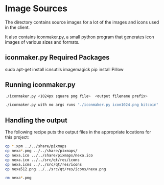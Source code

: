 # Image Sources

The directory contains source images for a lot of the images and icons used in the client.

It also contains iconmaker.py, a small python program that generates icon images of various sizes and formats.

## iconmaker.py Required Packages
sudo apt-get install icnsutils imagemagick
pip install Pillow

## Running iconmaker.py

```bash
./iconmaker.py <1024px square png file>  <output filename prefix>

./iconmaker.py with no args runs "./iconmaker.py icon1024.png bitcoin"
```

## Handling the output

The following recipe puts the output files in the appropriate locations for this project:

```bash
cp *.xpm ../../share/pixmaps
cp nexa*.png ../../share/pixmaps/
cp nexa.ico ../../share/pixmaps/nexa.ico 
cp nexa.ico ../../src/qt/res/icons
cp nexa.icns ../../src/qt/res/icons
cp nexa512.png ../../src/qt/res/icons/nexa.png

rm nexa*.png
```
